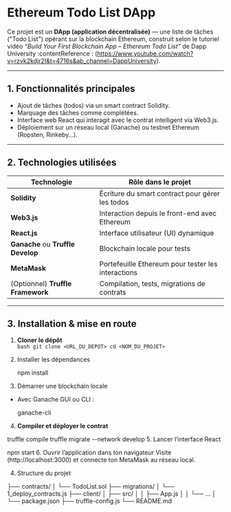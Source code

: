 # Ethereum Todo List DApp

Ce projet est un **DApp (application décentralisée)** — une liste de tâches ("Todo List") opérant sur la blockchain Ethereum, construit selon le tutoriel vidéo *“Build Your First Blockchain App – Ethereum Todo List”* de Dapp University :contentReference : (https://www.youtube.com/watch?v=rzvk2kdjr2I&t=4716s&ab_channel=DappUniversity).

---

## 1. Fonctionnalités principales

- Ajout de tâches (todos) via un smart contract Solidity.
- Marquage des tâches comme complétées.
- Interface web React qui interagit avec le contrat intelligent via Web3.js.
- Déploiement sur un réseau local (Ganache) ou testnet Ethereum (Ropsten, Rinkeby…).

---

## 2. Technologies utilisées

| Technologie | Rôle dans le projet |
|-------------|----------------------|
| **Solidity** | Écriture du smart contract pour gérer les todos |
| **Web3.js** | Interaction depuis le front-end avec Ethereum |
| **React.js** | Interface utilisateur (UI) dynamique |
| **Ganache** ou **Truffle Develop** | Blockchain locale pour tests |
| **MetaMask** | Portefeuille Ethereum pour tester les interactions |
| (Optionnel) **Truffle Framework** | Compilation, tests, migrations de contrats |

---

## 3. Installation & mise en route

1. **Cloner le dépôt**  
   ``bash
   git clone <URL_DU_DEPOT>
   cd <NOM_DU_PROJET>``
2. Installer les dépendances
   
   npm install
3. Démarrer une blockchain locale
- Avec Ganache GUI ou CLI :
 
  ganache-cli
4. **Compiler et déployer le contrat**

truffle compile
truffle migrate --network develop
5. Lancer l’interface React

npm start
6. Ouvrir l’application dans ton navigateur
Visite (http://localhost:3000) et connecte ton MetaMask au réseau local.

4. Structure du projet

├── contracts/
│   └── TodoList.sol
├── migrations/
│   └── 1_deploy_contracts.js
├── client/
│   ├── src/
│   │   ├── App.js
│   │   └── ...
│   └── package.json
├── truffle-config.js
└── README.md
